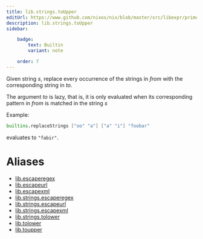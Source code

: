 ```yaml
---
title: lib.strings.toUpper
editUrl: https://www.github.com/nixos/nix/blob/master/src/libexpr/primops.cc
description: lib.strings.toUpper
sidebar:

    badge:
        text: Builtin
        variant: note

    order: 7
---
```


Given string *s*, replace every occurrence of the strings in *from*
with the corresponding string in *to*.

The argument *to* is lazy, that is, it is only evaluated when its corresponding pattern in *from* is matched in the string *s*

Example:

```nix
builtins.replaceStrings ["oo" "a"] ["a" "i"] "foobar"
```

evaluates to `"fabir"`.


# Aliases

- [lib.escaperegex](/nix-doc-comments/reference/lib/lib-escaperegex)
- [lib.escapeurl](/nix-doc-comments/reference/lib/lib-escapeurl)
- [lib.escapexml](/nix-doc-comments/reference/lib/lib-escapexml)
- [lib.strings.escaperegex](/nix-doc-comments/reference/lib/strings/lib-strings-escaperegex)
- [lib.strings.escapeurl](/nix-doc-comments/reference/lib/strings/lib-strings-escapeurl)
- [lib.strings.escapexml](/nix-doc-comments/reference/lib/strings/lib-strings-escapexml)
- [lib.strings.tolower](/nix-doc-comments/reference/lib/strings/lib-strings-tolower)
- [lib.tolower](/nix-doc-comments/reference/lib/lib-tolower)
- [lib.toupper](/nix-doc-comments/reference/lib/lib-toupper)


